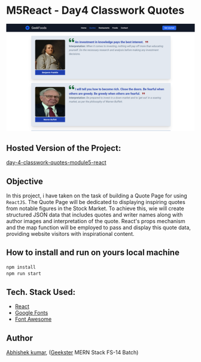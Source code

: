 # M5React - Day4 Classwork Quotes
![](thumbnail.png)

## Hosted Version of the Project:
[day-4-classwork-quotes-module5-react](https://day-4-classwork-quotes-module5-react.vercel.app/)

## Objective
In this project, i have taken on the task of building a Quote Page for using `ReactJS`. The Quote Page will be dedicated to displaying inspiring quotes from notable figures in the Stock Market. To achieve this, wie will create structured JSON data that includes quotes and writer names along with author images and interpretation of the quote. React's props mechanism and the map function will be employed to pass and display this quote data, providing website visitors with inspirational content.


## How to install and run on yours local machine
```bash
npm install
npm run start
```

## Tech. Stack Used:
+ [React](https://react.dev/)
+ [Google Fonts](https://fonts.google.com/)
+ [Font Awesome](https://fontawesome.com/icons/)

## Author
[Abhishek kumar](https://www.linkedin.com/in/alex21c/), ([Geekster](https://geekster.in/) MERN Stack FS-14 Batch)



